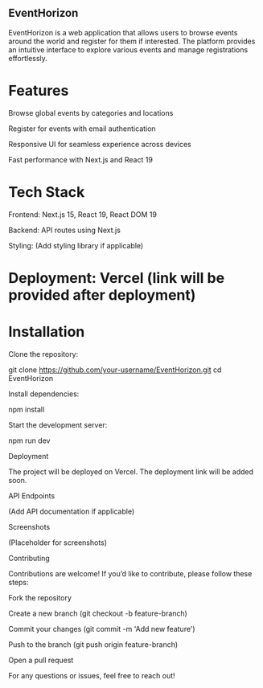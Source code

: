## EventHorizon

EventHorizon is a web application that allows users to browse events around the world and register for them if interested. The platform provides an intuitive interface to explore various events and manage registrations effortlessly.

# Features

Browse global events by categories and locations

Register for events with email authentication

Responsive UI for seamless experience across devices

Fast performance with Next.js and React 19

# Tech Stack

Frontend: Next.js 15, React 19, React DOM 19

Backend: API routes using Next.js

Styling: (Add styling library if applicable)

# Deployment: Vercel (link will be provided after deployment)

# Installation

Clone the repository:

git clone https://github.com/your-username/EventHorizon.git
cd EventHorizon

Install dependencies:

npm install

Start the development server:

npm run dev

Deployment

The project will be deployed on Vercel. The deployment link will be added soon.

API Endpoints

(Add API documentation if applicable)

Screenshots

(Placeholder for screenshots)

Contributing

Contributions are welcome! If you’d like to contribute, please follow these steps:

Fork the repository

Create a new branch (git checkout -b feature-branch)

Commit your changes (git commit -m 'Add new feature')

Push to the branch (git push origin feature-branch)

Open a pull request


For any questions or issues, feel free to reach out!
